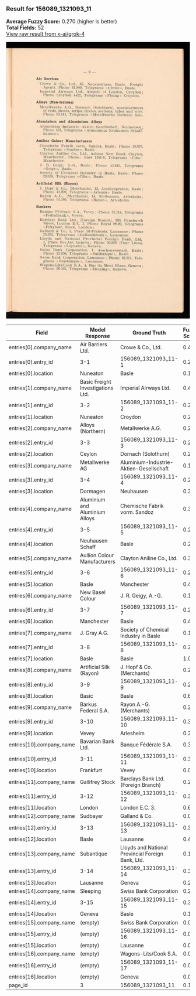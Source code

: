 ### Result for 156089_1321093_11
**Average Fuzzy Score:** 0.270 (higher is better)<br>
**Total Fields:** 52<br>
[View raw result from x-ai/grok-4](https://github.com/RISE-UNIBAS/humanities_data_benchmark/blob/main/results/2025-10-28/T0402/request_T0402_156089_1321093_11.json)

<img src="https://github.com/RISE-UNIBAS/humanities_data_benchmark/blob/main/benchmarks/company_lists/images/156089_1321093_11.jpg?raw=true" alt="156089_1321093_11" width="600px">

| Field | Model Response | Ground Truth | Fuzzy Score | Match |
|-------|----------------|--------------|-------------|-------|
| entries[0].company_name | Air Barriers Ltd. | Crowe & Co., Ltd. | 0.412 | ❌ |
| entries[0].entry_id | 3-1 | 156089_1321093_11-1 | 0.273 | ❌ |
| entries[0].location | Nuneaton | Basle | 0.154 | ❌ |
| entries[1].company_name | Basic Freight Investigations Ltd. | Imperial Airways Ltd. | 0.407 | ❌ |
| entries[1].entry_id | 3-2 | 156089_1321093_11-2 | 0.273 | ❌ |
| entries[1].location | Nuneaton | Croydon | 0.267 | ❌ |
| entries[2].company_name | Alloys (Northern) | Metallwerke A.G. | 0.242 | ❌ |
| entries[2].entry_id | 3-3 | 156089_1321093_11-3 | 0.273 | ❌ |
| entries[2].location | Ceylon | Dornach (Solothurn) | 0.240 | ❌ |
| entries[3].company_name | Metallwerke AG | Aluminium-Industrie-Aktien-Gesellschaft | 0.189 | ❌ |
| entries[3].entry_id | 3-4 | 156089_1321093_11-4 | 0.273 | ❌ |
| entries[3].location | Dormagen | Neuhausen | 0.353 | ❌ |
| entries[4].company_name | Aluminium and Aluminium Alloys | Chemische Fabrik vorm. Sandoz | 0.305 | ❌ |
| entries[4].entry_id | 3-5 | 156089_1321093_11-5 | 0.273 | ❌ |
| entries[4].location | Neuhausen Schaff | Basle | 0.286 | ❌ |
| entries[5].company_name | Aullion Colour Manufacturers | Clayton Aniline Co., Ltd. | 0.340 | ❌ |
| entries[5].entry_id | 3-6 | 156089_1321093_11-6 | 0.273 | ❌ |
| entries[5].location | Basle | Manchester | 0.400 | ❌ |
| entries[6].company_name | New Basel Colour | J. R. Geigy, A.-G. | 0.176 | ❌ |
| entries[6].entry_id | 3-7 | 156089_1321093_11-7 | 0.273 | ❌ |
| entries[6].location | Manchester | Basle | 0.400 | ❌ |
| entries[7].company_name | J. Gray A.G. | Society of Chemical Industry in Basle | 0.163 | ❌ |
| entries[7].entry_id | 3-8 | 156089_1321093_11-8 | 0.273 | ❌ |
| entries[7].location | Basle | Basle | 1.000 | ✅ |
| entries[8].company_name | Artificial Silk (Rayon) | J. Hopf & Co. (Merchants) | 0.292 | ❌ |
| entries[8].entry_id | 3-9 | 156089_1321093_11-9 | 0.273 | ❌ |
| entries[8].location | Basic | Basle | 0.600 | ❌ |
| entries[9].company_name | Barkus Federal S.A. | Rayon A.-G. (Merchants) | 0.238 | ❌ |
| entries[9].entry_id | 3-10 | 156089_1321093_11-10 | 0.333 | ❌ |
| entries[9].location | Vevey | Arlesheim | 0.286 | ❌ |
| entries[10].company_name | Bavarian Bank Ltd. | Banque Fédérale S.A. | 0.368 | ❌ |
| entries[10].entry_id | 3-11 | 156089_1321093_11-11 | 0.333 | ❌ |
| entries[10].location | Frankfurt | Vevey | 0.000 | ❌ |
| entries[11].company_name | Gallifrey Stock | Barclays Bank Ltd. (Foreign Branch) | 0.280 | ❌ |
| entries[11].entry_id | 3-12 | 156089_1321093_11-12 | 0.333 | ❌ |
| entries[11].location | London | London E.C. 3. | 0.600 | ❌ |
| entries[12].company_name | Sudbayer | Galland & Co. | 0.095 | ❌ |
| entries[12].entry_id | 3-13 | 156089_1321093_11-13 | 0.333 | ❌ |
| entries[12].location | Basle | Lausanne | 0.462 | ❌ |
| entries[13].company_name | Subantique | Lloyds and National Provincial Foreign Bank, Ltd. | 0.169 | ❌ |
| entries[13].entry_id | 3-14 | 156089_1321093_11-14 | 0.333 | ❌ |
| entries[13].location | Lausanne | Geneva | 0.286 | ❌ |
| entries[14].company_name | Sleeping | Swiss Bank Corporation | 0.267 | ❌ |
| entries[14].entry_id | 3-15 | 156089_1321093_11-15 | 0.333 | ❌ |
| entries[14].location | Geneva | Basle | 0.182 | ❌ |
| entries[15].company_name | (empty) | Swiss Bank Corporation | 0.000 | ❌ |
| entries[15].entry_id | (empty) | 156089_1321093_11-16 | 0.000 | ❌ |
| entries[15].location | (empty) | Lausanne | 0.000 | ❌ |
| entries[16].company_name | (empty) | Wagons-Lits/Cook S.A. | 0.000 | ❌ |
| entries[16].entry_id | (empty) | 156089_1321093_11-17 | 0.000 | ❌ |
| entries[16].location | (empty) | Geneva | 0.000 | ❌ |
| page_id | 3 | 156089_1321093_11 | 0.111 | ❌ |
